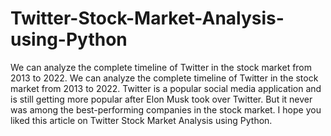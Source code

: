 # Twitter-Stock-Market-Analysis-using-Python
We can analyze the complete timeline of Twitter in the stock market from 2013 to 2022.
We can analyze the complete timeline of Twitter in the stock market from 2013 to 2022. 
Twitter is a popular social media application and is still getting more popular after Elon Musk took over Twitter.
But it never was among the best-performing companies in the stock market. I hope you liked this article on Twitter Stock Market Analysis using Python.
